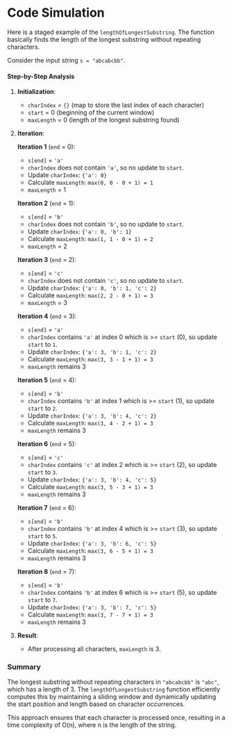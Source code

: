 # Code Simulation

Here is a staged example of the `lengthOfLongestSubstring`. The function basically finds the length of the longest substring without repeating characters.

Consider the input string `s = "abcabcbb"`.

#### **Step-by-Step Analysis**

1. **Initialization**:
   - `charIndex` = `{}` (map to store the last index of each character)
   - `start` = 0 (beginning of the current window)
   - `maxLength` = 0 (length of the longest substring found)

2. **Iteration**:

   **Iteration 1** (`end` = 0):
   - `s[end]` = `'a'`
   - `charIndex` does not contain `'a'`, so no update to `start`.
   - Update `charIndex`: `{'a': 0}`
   - Calculate `maxLength`: `max(0, 0 - 0 + 1) = 1`
   - `maxLength` = 1

   **Iteration 2** (`end` = 1):
   - `s[end]` = `'b'`
   - `charIndex` does not contain `'b'`, so no update to `start`.
   - Update `charIndex`: `{'a': 0, 'b': 1}`
   - Calculate `maxLength`: `max(1, 1 - 0 + 1) = 2`
   - `maxLength` = 2

   **Iteration 3** (`end` = 2):
   - `s[end]` = `'c'`
   - `charIndex` does not contain `'c'`, so no update to `start`.
   - Update `charIndex`: `{'a': 0, 'b': 1, 'c': 2}`
   - Calculate `maxLength`: `max(2, 2 - 0 + 1) = 3`
   - `maxLength` = 3

   **Iteration 4** (`end` = 3):
   - `s[end]` = `'a'`
   - `charIndex` contains `'a'` at index 0 which is >= `start` (0), so update `start` to `1`.
   - Update `charIndex`: `{'a': 3, 'b': 1, 'c': 2}`
   - Calculate `maxLength`: `max(3, 3 - 1 + 1) = 3`
   - `maxLength` remains 3

   **Iteration 5** (`end` = 4):
   - `s[end]` = `'b'`
   - `charIndex` contains `'b'` at index 1 which is >= `start` (1), so update `start` to `2`.
   - Update `charIndex`: `{'a': 3, 'b': 4, 'c': 2}`
   - Calculate `maxLength`: `max(3, 4 - 2 + 1) = 3`
   - `maxLength` remains 3

   **Iteration 6** (`end` = 5):
   - `s[end]` = `'c'`
   - `charIndex` contains `'c'` at index 2 which is >= `start` (2), so update `start` to `3`.
   - Update `charIndex`: `{'a': 3, 'b': 4, 'c': 5}`
   - Calculate `maxLength`: `max(3, 5 - 3 + 1) = 3`
   - `maxLength` remains 3

   **Iteration 7** (`end` = 6):
   - `s[end]` = `'b'`
   - `charIndex` contains `'b'` at index 4 which is >= `start` (3), so update `start` to `5`.
   - Update `charIndex`: `{'a': 3, 'b': 6, 'c': 5}`
   - Calculate `maxLength`: `max(3, 6 - 5 + 1) = 3`
   - `maxLength` remains 3

   **Iteration 8** (`end` = 7):
   - `s[end]` = `'b'`
   - `charIndex` contains `'b'` at index 6 which is >= `start` (5), so update `start` to `7`.
   - Update `charIndex`: `{'a': 3, 'b': 7, 'c': 5}`
   - Calculate `maxLength`: `max(3, 7 - 7 + 1) = 3`
   - `maxLength` remains 3

3. **Result**:
   - After processing all characters, `maxLength` is 3.

### Summary

The longest substring without repeating characters in `"abcabcbb"` is `"abc"`, which has a length of 3. The `lengthOfLongestSubstring` function efficiently computes this by maintaining a sliding window and dynamically updating the start position and length based on character occurrences.

This approach ensures that each character is processed once, resulting in a time complexity of O(n), where n is the length of the string.